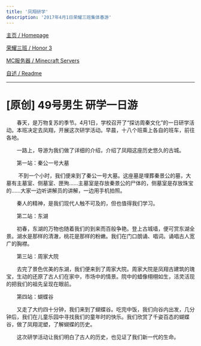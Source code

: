 ```yaml
---
title: '凤翔研学'
description: '2017年4月1日荣耀三班集体春游'
---
```


[主页 / Homepage](..)

[荣耀三班 / Honor 3](../honor3)

[MC服务器 / Minecraft Servers](../mc)

[自述 / Readme](../README)

------

# [原创] 49号男生 研学一日游

　　春天，是万物复苏的季节。4月1日，学校召开了“探访周秦文化”的一日研学活动。本班决定去凤翔，开展这次研学活动。早晨，十八个班乘上各自的班车，前往各地。

　　一路上，导游为我们做了详细的介绍，介绍了凤翔这座历史悠久的古城。

　　第一站：秦公一号大墓

　　   不到一个小时，我们便来到了秦公一号大墓。这座墓是埋葬秦景公的墓，大墓有主墓室、侧墓室、匣殉……主墓室是存放秦景公的尸体的，侧墓室是存放珠宝的……大家一边听讲解员的讲解，一边用手机拍照。

　　秦人的精神，是我们现代人触不可及的，但也值得我们学习。

　　第二站：东湖

　　初春，东湖的万物也随着我们的到来而百般争艳。登上古城墙，便可赏东湖全景。湖水是那样的清澈，桃花是那样的粉嫩。我们在门口朗诵、唱词。诵唱古人宽广的胸襟。

　　第三站：周家大院

　　去完了景色优美的东湖，我们便来到了周家大院。周家大院是凤翔古建筑的瑰宝，生动的还原了古人们在家中，市场中的情景。院中的蜡像栩栩如生，活灵活现的把我们的祖先呈现在眼前。

　　第四站：蝴蝶谷

　　又走了大约四十分钟，我们来到了蝴蝶谷。吃完中饭，我们向谷内出发，几分钟后，我们在儿童乐园中寻找我们的童年时的快乐。我们欣赏了千姿百态的蝴蝶谷，做了凤翔泥塑，了解蝴蝶的历史。

　　这次研学活动让我们明白了古人的历史，也见证了我们新一代的生命。